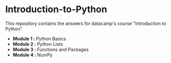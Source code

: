 # Introduction-to-Python
This repository contains the answers for datacamp's course "Introduction to Python"

<ul>
  <li><b>Module 1 :</b> Python Basics</li>
  <li><b>Module 2 :</b> Python Lists</li>
  <li><b>Module 3 :</b> Functions and Packages</li>
  <li><b>Module 4 :</b> NumPy</li>
</ul>
